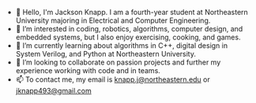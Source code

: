 - 👋 Hello, I'm Jackson Knapp. I am a fourth-year student at Northeastern University majoring in Electrical and Computer Engineering. 
- 👀 I’m interested in coding, robotics, algorithms, computer design, and embedded systems, but I also enjoy exercising, cooking, and games. 
- 🌱 I’m currently learning about algorithms in C++, digital design in System Verilog, and Python at Northeastern University.
- 💞️ I’m looking to collaborate on passion projects and further my experience working with code and in teams.
- 📫 To contact me, my email is knapp.j@northeastern.edu or jknapp493@gmail.com
